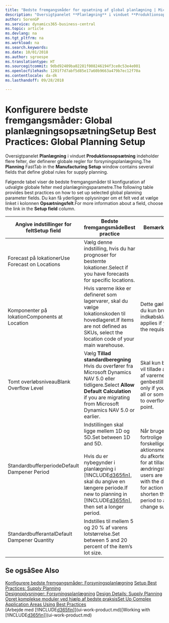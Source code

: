 ```yaml
---
title: "Bedste fremgangsmåder for opsætning af global planlægning | Microsoft Docs"
description: "Oversigtpanelet **Planlægning** i vinduet **Produktionsopsætning** indeholder flere felter, der definerer globale regler for forsyningsplanlægning."
author: SorenGP
ms.service: dynamics365-business-central
ms.topic: article
ms.devlang: na
ms.tgt_pltfrm: na
ms.workload: na
ms.search.keywords: 
ms.date: 10/01/2018
ms.author: sgroespe
ms.translationtype: HT
ms.sourcegitcommit: 9dbd92409ba02281f008246194f3ce0c53e4e001
ms.openlocfilehash: 1201f7d7abf5d85e17a60b9663a479b7ec12f70a
ms.contentlocale: da-dk
ms.lasthandoff: 09/28/2018

---
```

# <a name="setup-best-practices-global-planning-setup"></a><span data-ttu-id="a0643-103">Konfigurere bedste fremgangsmåder: Global planlægningsopsætning</span><span class="sxs-lookup"><span data-stu-id="a0643-103">Setup Best Practices: Global Planning Setup</span></span>
<span data-ttu-id="a0643-104">Oversigtpanelet **Planlægning** i vinduet **Produktionsopsætning** indeholder flere felter, der definerer globale regler for forsyningsplanlægning.</span><span class="sxs-lookup"><span data-stu-id="a0643-104">The **Planning** FastTab in the **Manufacturing Setup** window contains several fields that define global rules for supply planning.</span></span>  

 <span data-ttu-id="a0643-105">Følgende tabel viser de bedste fremgangsmåder til konfiguration af udvalgte globale felter med planlægningsparametre.</span><span class="sxs-lookup"><span data-stu-id="a0643-105">The following table provides best practices on how to set up selected global planning parameter fields.</span></span> <span data-ttu-id="a0643-106">Du kan få yderligere oplysninger om et felt ved at vælge linket i kolonnen **Opsætningsfelt**.</span><span class="sxs-lookup"><span data-stu-id="a0643-106">For more information about a field, choose the link in the **Setup field** column.</span></span>  

|<span data-ttu-id="a0643-107">Angive indstillinger for felt</span><span class="sxs-lookup"><span data-stu-id="a0643-107">Setup field</span></span>|<span data-ttu-id="a0643-108">Bedste fremgangsmåde</span><span class="sxs-lookup"><span data-stu-id="a0643-108">Best practice</span></span>|<span data-ttu-id="a0643-109">Bemærkning</span><span class="sxs-lookup"><span data-stu-id="a0643-109">Comment</span></span>|  
|-----------------|-------------------|-------------|  
|<span data-ttu-id="a0643-110">Forecast på lokationer</span><span class="sxs-lookup"><span data-stu-id="a0643-110">Use Forecast on Locations</span></span>|<span data-ttu-id="a0643-111">Vælg denne indstilling, hvis du har prognoser for bestemte lokationer.</span><span class="sxs-lookup"><span data-stu-id="a0643-111">Select if you have forecasts for specific locations.</span></span>||  
|<span data-ttu-id="a0643-112">Komponenter på lokation</span><span class="sxs-lookup"><span data-stu-id="a0643-112">Components at Location</span></span>|<span data-ttu-id="a0643-113">Hvis varerne ikke er defineret som lagervarer, skal du vælge lokationskoden til hovedlageret.</span><span class="sxs-lookup"><span data-stu-id="a0643-113">If items are not defined as SKUs, select the location code of your main warehouse.</span></span>|<span data-ttu-id="a0643-114">Dette gælder også, hvis du kun bruger indkøbskladden.</span><span class="sxs-lookup"><span data-stu-id="a0643-114">This also applies if you only use the requisition worksheet.</span></span>|  
|<span data-ttu-id="a0643-115">Tomt overløbsniveau</span><span class="sxs-lookup"><span data-stu-id="a0643-115">Blank Overflow Level</span></span>|<span data-ttu-id="a0643-116">Vælg **Tillad standardberegning** Hvis du overfører fra Microsoft Dynamics NAV 5.0 eller tidligere.</span><span class="sxs-lookup"><span data-stu-id="a0643-116">Select **Allow Default Calculation** if you are migrating from Microsoft Dynamics NAV 5.0 or earlier.</span></span>|<span data-ttu-id="a0643-117">Skal kun bruges, hvis du vil tillade alle eller nogle af varerne at løbe over genbestillingspunktet.</span><span class="sxs-lookup"><span data-stu-id="a0643-117">Use only if you want to allow all or some of your items to overflow the reorder point.</span></span>|  
|<span data-ttu-id="a0643-118">Standardbufferperiode</span><span class="sxs-lookup"><span data-stu-id="a0643-118">Default Dampener Period</span></span>|<span data-ttu-id="a0643-119">Indstillingen skal ligge mellem 1D og 5D.</span><span class="sxs-lookup"><span data-stu-id="a0643-119">Set between 1D and 5D.</span></span><br /><br /> <span data-ttu-id="a0643-120">Hvis du er nybegynder i planlægning i [!INCLUDE[d365fin](includes/d365fin_md.md)], skal du angive en længere periode.</span><span class="sxs-lookup"><span data-stu-id="a0643-120">If new to planning in [!INCLUDE[d365fin](includes/d365fin_md.md)], then set a longer period.</span></span>|<span data-ttu-id="a0643-121">Når brugerne er mere fortrolige med de forskellige årsager til aktionsmeddelelser, kan du afkorte bufferperioden for at tillade flere ændringsforslag.</span><span class="sxs-lookup"><span data-stu-id="a0643-121">When users are more familiar with the different reasons for action messages, then shorten the dampener period to allow more change suggestions.</span></span>|  
|<span data-ttu-id="a0643-122">Standardbufferantal</span><span class="sxs-lookup"><span data-stu-id="a0643-122">Default Dampener Quantity</span></span>|<span data-ttu-id="a0643-123">Indstilles til mellem 5 og 20 % af varens lotstørrelse.</span><span class="sxs-lookup"><span data-stu-id="a0643-123">Set between 5 and 20 percent of the item’s lot size.</span></span>||  

## <a name="see-also"></a><span data-ttu-id="a0643-124">Se også</span><span class="sxs-lookup"><span data-stu-id="a0643-124">See Also</span></span>  
 <span data-ttu-id="a0643-125">[Konfigurere bedste fremgangsmåder: Forsyningsplanlægning](setup-best-practices-supply-planning.md) </span><span class="sxs-lookup"><span data-stu-id="a0643-125">[Setup Best Practices: Supply Planning](setup-best-practices-supply-planning.md) </span></span>  
 <span data-ttu-id="a0643-126">[Designoplysninger: Forsyningsplanlægning](design-details-supply-planning.md) </span><span class="sxs-lookup"><span data-stu-id="a0643-126">[Design Details: Supply Planning](design-details-supply-planning.md) </span></span>  
 [<span data-ttu-id="a0643-127">Opret komplekse moduler ved hjælp af bedste praksis</span><span class="sxs-lookup"><span data-stu-id="a0643-127">Set Up Complex Application Areas Using Best Practices</span></span>](set-up-complex-application-areas-using-best-practices.md)  
 <span data-ttu-id="a0643-128">[Arbejde med [!INCLUDE[d365fin](includes/d365fin_md.md)]](ui-work-product.md)</span><span class="sxs-lookup"><span data-stu-id="a0643-128">[Working with [!INCLUDE[d365fin](includes/d365fin_md.md)]](ui-work-product.md)</span></span>


